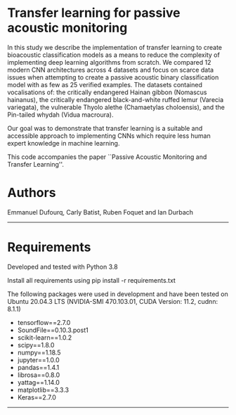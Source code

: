 # Transfer learning for passive acoustic monitoring

In this study we describe the implementation of transfer learning to create bioacoustic classification models as a means to reduce the complexity of implementing deep learning algorithms from scratch. We compared 12 modern CNN architectures across 4 datasets and focus on scarce data issues when attempting to create a passive acoustic binary classification model with as few as 25 verified examples. The datasets contained vocalisations of: the critically endangered Hainan gibbon (Nomascus hainanus), the critically endangered black-and-white ruffed lemur (Varecia variegata), the vulnerable Thyolo alethe (Chamaetylas choloensis), and the Pin-tailed whydah (Vidua macroura). 

Our goal was to demonstrate that transfer learning is a suitable and accessible approach to implementing CNNs which require less human expert knowledge in machine learning.

This code accompanies the paper ``Passive Acoustic Monitoring and Transfer Learning''.

# Authors
Emmanuel Dufourq, Carly Batist, Ruben Foquet and Ian Durbach

<hr>

# Requirements
Developed and tested with Python 3.8

Install all requirements using pip install -r requirements.txt

The following packages were used in development and have been tested on Ubuntu 20.04.3 LTS (NVIDIA-SMI 470.103.01, CUDA Version: 11.2, cudnn: 8.1.1)

* tensorflow==2.7.0
* SoundFile==0.10.3.post1
* scikit-learn==1.0.2
* scipy==1.8.0
* numpy==1.18.5
* jupyter==1.0.0
* pandas==1.4.1
* librosa==0.8.0
* yattag==1.14.0
* matplotlib==3.3.3
* Keras==2.7.0

<hr>
